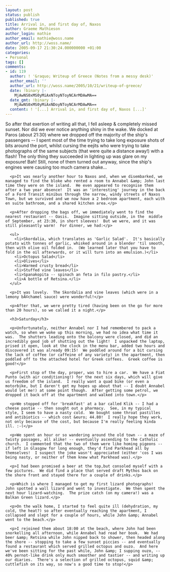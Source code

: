 ```yaml
---
layout: post
status: publish
published: true
title: Arrival in, and first day of, Naxos
author: Graeme Mathieson
author_login: mathie
author_email: mathie@woss.name
author_url: http://woss.name/
date: 2005-09-17 21:30:24.000000000 +01:00
categories:
- Personal
tags: []
comments:
- id: 119
  author: ! '&raquo; Writeup of Greece (Notes from a messy desk)'
  author_email: ''
  author_url: http://woss.name/2005/10/21/writeup-of-greece/
  date: !binary |-
    MjAwNS0xMS0yMiAxNToyNToyNCArMDAwMA==
  date_gmt: !binary |-
    MjAwNS0xMS0yMiAxNDoyNToyNCArMDAwMA==
  content: ! '[...] Arrival in, and first day of, Naxos [...]'
---
```

<p>So after that exertion of writing all that, I fell asleep &amp; completely missed sunset.  Nor did we ever notice anything shiny in the wake.  We docked at Paros (about 21:30) where we dropped off the majority of the ship's passengers -- I spent most of the time trying to take long exposure shots of bits around the port, whilst cursing the eejits who were trying to take photographs of the same subjects (that were quite a distance away!) with a flash!  The only thing they succeeded in lighting up was glare on my exposure!  Bah!  Still, none of them turned out anyway, since the ship's engines were causing too much camera shake...</p>

      <p>It was nearly another hour to Naxos and, when we disembarked, we managed to find the bloke who rented a room to Annabel &amp; John last time they were on the island.  He even appeared to recognise them after a two year absence!  It was an 'interesting' journey in the back of a Ford Transit minibus through the narrow, windy streets of Naxos Town, but we survived and we now have a 2 bedroom apartment, each with en suite bathroom, and a shared kitchen area.</p>

      <p>After dropping the bags off, we immediately went to find the nearest restaurant -- Oasis.  Imagine sitting outside, in the  middle of September, at 23:30, in short sleeves!  But we were, and it was still pleasantly warm!  For dinner, we had:</p>

      <ul>
        <li>Skordalia, which translates as 'Garlic Salad'.  It's basically potato with tonnes of garlic, whisked around in a blender 'til smooth, then with olive oil folded in.  (We learned later that you have to fold in the oil afterwards, or it will turn into an emulsion.)</li>
        <li>Octopus Salad</li>
        <li>Olives</li>
        <li>Warmed crusty bread</li>
        <li>Stuffed vine leaves</li>
        <li>Spanakopita -- spinach an feta in filo pastry.</li>
        <li>A bottle of Retsina.</li>
      </ul>

      <p>It was lovely.  The Skordalia and vine leaves (which were in a lemony bÃ©chamel sauce) were wonderful!</p>

      <p>After that, we were pretty tired (having been on the go for more than 20 hours), so we called it a night.</p>

      <h3>Saturday</h3>

      <p>Unfortunately, neither Annabel nor I had remembered to pack a watch, so when we woke up this morning, we had no idea what time it was.  The shutters leading onto the balcony were closed, and did an incredibly good job of shutting out the light!  I unpacked the laptop, prised it open, look at the clock in the menu bar, added two hours and discovered it was already 09:15!  We poddled around for a bit cursing the lack of coffee (or caffeine of any variety) in the apartment, then poddled off to the attached hotel for Greek coffees.  Greek coffee is good!</p>

      <p>First stop of the day, proper, was to hire a car.  We have a Fiat Punto (with air conditioning!) for the next six days, which will give us freedom of the island.  I really want a quad bike (or even a motorbike, but I daren't get my hopes up about that -- I doubt Annabel would let me!) at some point though.  After getting some petrol, we dropped it back off at the apartment and walked into town.</p>

      <p>We stopped off for 'breakfast' at a bar called Klik -- I had a cheese pastie -- then sought out a pharmacy.  See, in my typical style, I seem to have a nasty cold.  We bought some throat pastilles and antibiotics -- which cost &euro; 44.80!  I really hope they work, not only because of the cost, but because I'm really feeling kinda ill. :-(</p>

      <p>We spent an hour or so wandering around the old town -- a maze of twisty passages, all alike! -- eventually ascending to the Catholic church.  I commented that the two of them were like homing pigeons -- if left in Glasgow for long enough, they'd find Parkhead all by themselves!  I suspect the joke wasn't appreciated (either 'cos I was being nasty, or neither of them knew what Parkhead was).</p>

      <p>I had been promised a beer at the top,but consoled myself with a few pictures.  We did find a place that served draft Mythos back on the shore front and stayed there for a couple of drinks.</p>

      <p>Which is where I managed to get my first lizard photographs!  John spotted a wall lizard and went to investigate.  We then spent the next hour lizard-watching.  The prize catch (on my camera!) was a Balkan Green lizard.</p>

      <p>On the walk home, I started to feel quite ill (dehydration, my cold, the heat?) so after eventually reaching the apartment, I collapsed and slept for a couple of hours, while John &amp; Annabel went to the beach.</p>

      <p>I rejoined them about 18:00 at the beach, where John had been snorkelling all afternoon, while Annabel had read her book.  We had beer &amp; Retsina while John nipped back to shower, then headed along the shore -- stopping to take a few sunset piccies -- and eventually found a restaurant which served grilled octopus and ouzo.  And here we've been sitting for the past while, John &amp; I supping ouzo, -- 40% pernot-like drink only much smoother and tastier -- and writing up our diaries.  There's a selection of grilled octopus, squid &amp; cuttlefish on its way, so now's a good time to stop!</p>
